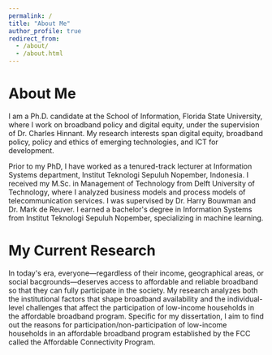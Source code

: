 ```yaml
---
permalink: /
title: "About Me"
author_profile: true
redirect_from: 
  - /about/
  - /about.html
---
```


About Me
======

I am a Ph.D. candidate at the School of Information, Florida State University, where I work on broadband policy and digital equity, under the supervision of Dr. Charles Hinnant. My research interests span digital equity, broadband policy, policy and ethics of emerging technologies, and ICT for development. 

Prior to my PhD, I have worked as a tenured-track lecturer at Information Systems department, Institut Teknologi Sepuluh Nopember, Indonesia. I received my M.Sc. in Management of Technology from Delft University of Technology, where I analyzed business models and process models of telecommunication services. I was supervised by Dr. Harry Bouwman and Dr. Mark de Reuver. I earned a bachelor's degree in Information Systems from Institut Teknologi Sepuluh Nopember, specializing in machine learning. 


My Current Research
======
In today's era, everyone—regardless of their income, geographical areas, or social bacgrounds—deserves access to affordable and reliable broadband so that they can fully participate in the society. My research analyzes both the institutional factors that shape broadband availability and the individual-level challenges that affect the participation of low-income households in the affordable broadband program. Specific for my dissertation, I aim to find out the reasons for participation/non-participation of low-income households in an affordable broadband program established by the FCC called the Affordable Connectivity Program.
